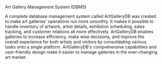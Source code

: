 Art Gallery Management System (DBMS)

A complete database management system called ArtGalleryDB was created to make art galleries' operations run more smoothly. It makes it possible to handle inventory of artwork, artist details, exhibition scheduling, sales tracking, and customer relations all more effectively. ArtGalleryDB enables galleries to increase efficiency, make wise decisions, and improve the overall experience for both artists and visitors by consolidating various tasks onto a single platform. ArtGalleryDB's comprehensive capabilities and user-friendly design make it easier to manage galleries in the ever-changing art market.
